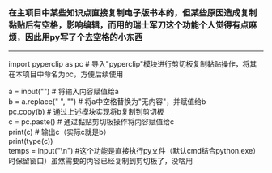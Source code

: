 ### 在主项目中某些知识点直接复制电子版书本的，但某些原因造成复制黏贴后有空格，影响编辑，而用的瑞士军刀这个功能个人觉得有点麻烦，因此用py写了个去空格的小东西

---
import pyperclip as pc  # 导入"pyperclip"模块进行剪切板复制黏贴操作，将其在本项目中命名为pc，方便后续使用
     
a = input("")  # 将输入内容赋值给a     
b = a.replace(" ", "")  # 将a中空格替换为"无内容"，并赋值给b     
pc.copy(b)  # 通过上述模块实现将b复制到剪切板     
c = pc.paste()  # 通过黏贴剪切板操作将内容赋值给c     
print(c)  # 输出c（实际c就是b）     
print(type(c))     
temps = input("\n") #这个功能是直接执行py文件（默认cmd结合python.exe）时保留窗口）虽然需要的内容已经复制到剪切板了，没啥用     
